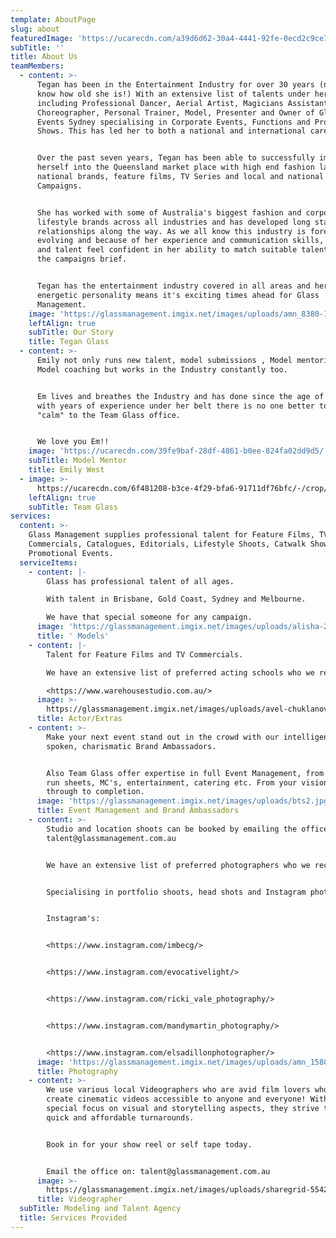 ```yaml
---
template: AboutPage
slug: about
featuredImage: 'https://ucarecdn.com/a39d6d62-30a4-4441-92fe-0ecd2c9ce774/'
subTitle: ''
title: About Us
teamMembers:
  - content: >-
      Tegan has been in the Entertainment Industry for over 30 years (now you
      know how old she is!) With an extensive list of talents under her belt
      including Professional Dancer, Aerial Artist, Magicians Assistant,
      Choreographer, Personal Trainer, Model, Presenter and Owner of Glasshouse
      Events Sydney specialising in Corporate Events, Functions and Producing
      Shows. This has led her to both a national and international career path.


      Over the past seven years, Tegan has been able to successfully immerse
      herself into the Queensland market place with high end fashion labels,
      national brands, feature films, TV Series and local and national TVC
      Campaigns.


      She has worked with some of Australia's biggest fashion and corporate
      lifestyle brands across all industries and has developed long standing
      relationships along the way. As we all know this industry is forever
      evolving and because of her experience and communication skills, clients
      and talent feel confident in her ability to match suitable talent to fit
      the campaigns brief.


      Tegan has the entertainment industry covered in all areas and her can-do
      energetic personality means it's exciting times ahead for Glass
      Management.
    image: 'https://glassmanagement.imgix.net/images/uploads/amn_8380-1-_preview.jpg'
    leftAlign: true
    subTitle: Our Story
    title: Tegan Glass
  - content: >-
      Emily not only runs new talent, model submissions , Model mentoring and
      Model coaching but works in the Industry constantly too.


      Em lives and breathes the Industry and has done since the age of 6!! So
      with years of experience under her belt there is no one better to bring
      "calm" to the Team Glass office.


      We love you Em!!
    image: 'https://ucarecdn.com/39fe9baf-28df-4861-b0ee-824fa02dd9d5/'
    subTitle: Model Mentor
    title: Emily West
  - image: >-
      https://ucarecdn.com/6f481208-b3ce-4f29-bfa6-91711df76bfc/-/crop/1639x1632/257,0/-/preview/
    leftAlign: true
    subTitle: Team Glass
services:
  content: >-
    Glass Management supplies professional talent for Feature Films, TV
    Commercials, Catalogues, Editorials, Lifestyle Shoots, Catwalk Shows and
    Promotional Events.
  serviceItems:
    - content: |-
        Glass has professional talent of all ages.

        With talent in Brisbane, Gold Coast, Sydney and Melbourne.

        We have that special someone for any campaign.
      image: 'https://glassmanagement.imgix.net/images/uploads/alisha-2.jpg'
      title: ' Models'
    - content: |-
        Talent for Feature Films and TV Commercials.

        We have an extensive list of preferred acting schools who we recommend.

        <https://www.warehousestudio.com.au/>
      image: >-
        https://glassmanagement.imgix.net/images/uploads/avel-chuklanov-509630-unsplash.png
      title: Actor/Extras
    - content: >-
        Make your next event stand out in the crowd with our intelligent, well
        spoken, charismatic Brand Ambassadors.


        Also Team Glass offer expertise in full Event Management, from theming,
        run sheets, MC's, entertainment, catering etc. From your vision right
        through to completion.
      image: 'https://glassmanagement.imgix.net/images/uploads/bts2.jpg'
      title: Event Management and Brand Ambassadors
    - content: >-
        Studio and location shoots can be booked by emailing the office
        talent@glassmanagement.com.au


        We have an extensive list of preferred photographers who we recommend.


        Specialising in portfolio shoots, head shots and Instagram photos.


        Instagram's:


        <https://www.instagram.com/imbecg/>


        <https://www.instagram.com/evocativelight/>


        <https://www.instagram.com/ricki_vale_photography/>


        <https://www.instagram.com/mandymartin_photography/>


        <https://www.instagram.com/elsadillonphotographer/>
      image: 'https://glassmanagement.imgix.net/images/uploads/amn_1580.jpg'
      title: Photography
    - content: >-
        We use various local Videographers who are avid film lovers who want to
        create cinematic videos accessible to anyone and everyone! With a
        special focus on visual and storytelling aspects, they strive to ensure
        quick and affordable turnarounds.


        Book in for your show reel or self tape today.


        Email the office on: talent@glassmanagement.com.au
      image: >-
        https://glassmanagement.imgix.net/images/uploads/sharegrid-554231-unsplash.png
      title: Videographer
  subTitle: Modeling and Talent Agency
  title: Services Provided
---
```


